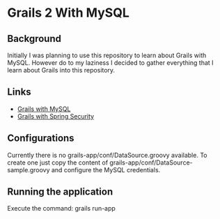 # Grails 2 With MySQL

## Background
Initially I was planning to use this repository to learn about Grails with MySQL. However do to my laziness I decided to gather everything that I learn about Grails into this repository.

## Links
- [Grails with MySQL][1]
- [Grails with Spring Security][2]

## Configurations

Currently there is no grails-app/conf/DataSource.groovy available. To create one just copy the content of grails-app/conf/DataSource-sample.groovy and configure the MySQL credentials.

## Running the application

Execute the command: grails run-app

[1]: http://grails.org/Quick+Start
[2]: http://grails-plugins.github.com/grails-spring-security-core/docs/manual/guide/23%20Tutorials.html
